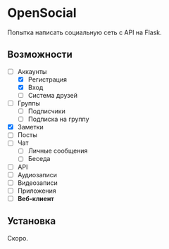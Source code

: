 # OpenSocial
Попытка написать социальную сеть с API на Flask.

## Возможности
- [ ] Аккаунты
    - [X] Регистрация
    - [X] Вход
    - [ ] Система друзей
- [ ] Группы
    - [ ] Подписчики
    - [ ] Подписка на группу
- [X] Заметки
- [ ] Посты
- [ ] Чат
    - [ ] Личные сообщения
    - [ ] Беседа
- [ ] API
- [ ] Аудиозаписи
- [ ] Видеозаписи
- [ ] Приложения
- [ ] **Веб-клиент**

## Установка
Скоро.
